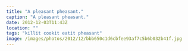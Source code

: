 ```yaml
---
title: "A pleasant pheasant."
caption: "A pleasant pheasant."
date: 2012-12-03T11:43Z
location: ""
tags: "killit cookit eatit pheasant"
image: /images/photos/2012/12/bbb650c1d6cbfee93af7c5b6b032b41f.jpg
---
```

